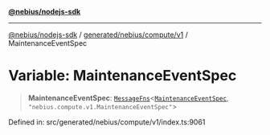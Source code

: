 [**@nebius/nodejs-sdk**](../../../../../README.md)

***

[@nebius/nodejs-sdk](../../../../../README.md) / [generated/nebius/compute/v1](../README.md) / MaintenanceEventSpec

# Variable: MaintenanceEventSpec

> **MaintenanceEventSpec**: [`MessageFns`](../../../../../runtime/protos/core/interfaces/MessageFns.md)\<[`MaintenanceEventSpec`](../interfaces/MaintenanceEventSpec.md), `"nebius.compute.v1.MaintenanceEventSpec"`\>

Defined in: src/generated/nebius/compute/v1/index.ts:9061
